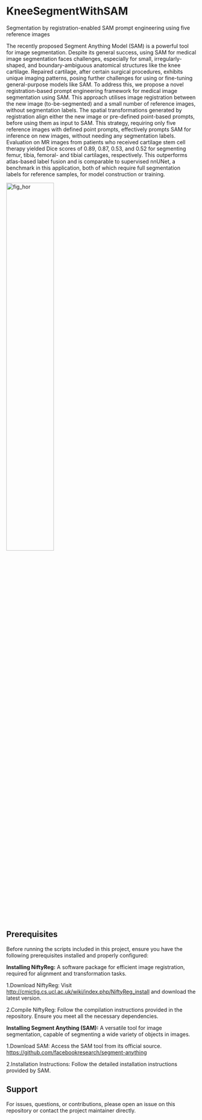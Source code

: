 # KneeSegmentWithSAM
Segmentation by registration-enabled SAM prompt engineering using five reference images

The recently proposed Segment Anything Model (SAM) is a powerful tool for image segmentation.  Despite its general success, using SAM for medical image segmentation faces challenges, especially for small, irregularly-shaped, and boundary-ambiguous anatomical structures like the knee cartilage. Repaired cartilage, after certain surgical procedures, exhibits unique imaging patterns, posing further challenges for using or fine-tuning general-purpose models like SAM. To address this, we propose a novel registration-based prompt engineering framework for medical image segmentation using SAM. This approach utilises image registration between the new image (to-be-segmented) and a small number of reference images, without segmentation labels. The spatial transformations generated by registration align either the new image or pre-defined point-based prompts, before using them as input to SAM. This strategy, requiring only five reference images with defined point prompts, effectively prompts SAM for inference on new images, without needing any segmentation labels. Evaluation on MR images from patients who received cartilage stem cell therapy yielded Dice scores of 0.89, 0.87, 0.53, and 0.52 for segmenting femur, tibia, femoral- and tibial cartilages, respectively. This outperforms atlas-based label fusion and is comparable to supervised nnUNet, a benchmark in this application, both of which require full segmentation labels for reference samples, for model construction or training. 

<img src="https://github.com/chrissyinreallife/KneeSegmentWithSAM/assets/143875903/58e0aacc-7007-42ab-9a2b-1f34494b8aec" width="50%" alt="fig_hor">

## **Prerequisites**

Before running the scripts included in this project, ensure you have the following prerequisites installed and properly configured:

**Installing NiftyReg:** A software package for efficient image registration, required for alignment and transformation tasks.

1.Download NiftyReg: Visit http://cmictig.cs.ucl.ac.uk/wiki/index.php/NiftyReg_install and download the latest version.

2.Compile NiftyReg: Follow the compilation instructions provided in the repository. Ensure you meet all the necessary dependencies.

**Installing Segment Anything (SAM):** A versatile tool for image segmentation, capable of segmenting a wide variety of objects in images.

1.Download SAM: Access the SAM tool from its official source. https://github.com/facebookresearch/segment-anything 

2.Installation Instructions: Follow the detailed installation instructions provided by SAM.

## **Support**

For issues, questions, or contributions, please open an issue on this repository or contact the project maintainer directly.
